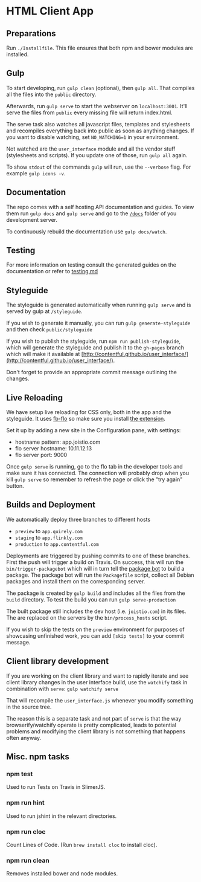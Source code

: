 # HTML Client App

## Preparations

Run `./Installfile`. This file ensures that both npm and bower modules are
installed.

## Gulp

To start developing, run `gulp clean` (optional), then `gulp all`.
That compiles all the files into the `public` directory.

Afterwards, run `gulp serve` to start the webserver on `localhost:3001`.
It'll serve the files from `public` every missing file will return
index.html.

The serve task also watches all javascript files, templates and
stylesheets and recompiles everything back into public as soon as
anything changes. If you want to disable watching, set `NO_WATCHING=1` in
your environment.

Not watched are the `user_interface` module and all the vendor stuff
(stylesheets and scripts). If you update one of those, run `gulp all`
again.

To show `stdout` of the commands `gulp` will run, use the `--verbose`
flag. For example `gulp icons -v`.

## Documentation

The repo comes with a self hosting API documentation and guides. To
view them run `gulp docs` and `gulp serve` and go to the
[`/docs`](http://app.joistio.com:8888/docs) folder of you development
server.

To continuously rebuild the documentation use `gulp docs/watch`.

## Testing

For more information on testing consult the generated guides on the documentation or refer to [testing.md](docs/guides/testing.md)

## Styleguide

The styleguide is generated automatically when running `gulp serve` and
is served by gulp at `/styleguide`.

If you wish to generate it manually, you can run `gulp
generate-styleguide` and then check `public/styleguide`

If you wish to publish the styleguide, run `npm run publish-styleguide`,
which will generate the styleguide and publish it to the `gh-pages`
branch which will make it available at [http://contentful.github.io/user_interface/](http://contentful.github.io/user_interface/).

Don't forget to provide an appropriate commit message outlining the
changes.


## Live Reloading

We have setup live reloading for CSS only, both in the app and the
styleguide. It uses [fb-flo](https://facebook.github.io/fb-flo/) so make
sure you install [the extension](https://chrome.google.com/webstore/detail/fb-flo/ahkfhobdidabddlalamkkiafpipdfchp).

Set it up by adding a new site in the Configuration pane, with settings:
- hostname pattern: app.joistio.com
- flo server hostname: 10.11.12.13
- flo server port: 9000

Once `gulp serve` is running, go to the flo tab in the developer tools
and make sure it has connected. The connection will probably drop when
you kill `gulp serve` so remember to refresh the page or click the "try
again" button.

## Builds and Deployment

We automatically deploy three branches to different hosts

* `preview` to `app.quirely.com`
* `staging` to `app.flinkly.com`
* `production` to `app.contentful.com`

Deployments are triggered by pushing commits to one of these branches.
First the push will trigger a build on Travis. On success, this will
run the `bin/trigger-packagebot` which will in turn tell the [package
bot][] to build a package. The package bot will run the `Packagefile`
script, collect all Debian packages and install them on the
corresponding server.

The package is created by `gulp build` and includes all the files
from the `build` directory. To test the build you can run `gulp
serve-production`

The built package still includes the dev host (i.e. `joistio.com`) in
its files. The are replaced on the servers by the `bin/process_hosts`
script.

If you wish to skip the tests on the `preview` environment for purposes
of showcasing unfinished work, you can add `[skip tests]` to your commit
message.

[package bot]: https://github.com/contentful/package-bot


## Client library development

If you are working on the client library and want to rapidly iterate and
see client library changes in the user interface build, use the `watchify`
task in combination with `serve`: `gulp watchify serve`

That will recompile the `user_interface.js` whenever you modify
something in the source tree.

The reason this is a separate task and not part of `serve` is that the
way browserify/watchify operate is pretty complicated, leads to
potential problems and modifying the client library is not something
that happens often anyway.

## Misc. npm tasks

### npm test

Used to run Tests on Travis in SlimerJS.

### npm run hint

Used to run jshint in the relevant directories.

### npm run cloc

Count Lines of Code. (Run `brew install cloc` to install cloc).

### npm run clean

Removes installed bower and node modules.
